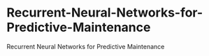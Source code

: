 # Recurrent-Neural-Networks-for-Predictive-Maintenance
Recurrent Neural Networks for Predictive Maintenance
